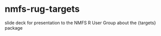 # nmfs-rug-targets
slide deck for presentation to the NMFS R User Group about the {targets} package
